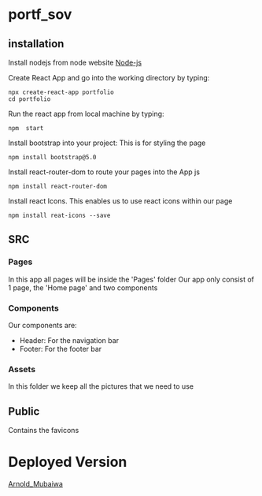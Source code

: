 # portf_sov

## installation

Install nodejs from node website
[Node-js](https://nodejs.org/en/download/)

Create React App and go into the working directory by typing:

```
npx create-react-app portfolio
cd portfolio
```
Run the react app from local machine by typing:

```
npm  start
```

Install bootstrap into your project:
This is for styling the page
```
npm install bootstrap@5.0
```

Install react-router-dom to route your pages into the App js
```
npm install react-router-dom
```

Install react Icons. This enables us to use react icons within our page
```
npm install reat-icons --save
```
## SRC
### Pages

In this app all pages will be inside the 'Pages' folder
Our app only consist of 1 page, the 'Home page' and two components

### Components

Our components are:
- Header: For the navigation bar
- Footer: For the footer bar

### Assets

In this folder we keep all the pictures that we need to use

## Public

Contains the favicons

# Deployed Version

[Arnold_Mubaiwa](https://anotida.netlify.app/)

